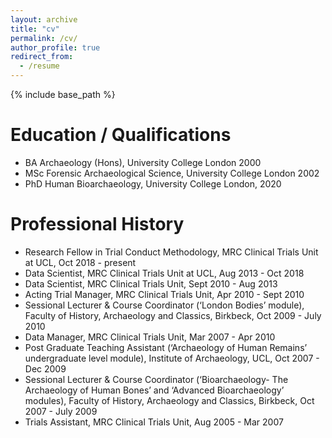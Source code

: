 ```yaml
---
layout: archive
title: "cv"
permalink: /cv/
author_profile: true
redirect_from:
  - /resume
---
```


{% include base_path %}


Education / Qualifications
======
* BA Archaeology (Hons), University College London 2000
* MSc Forensic Archaeological Science, University College London 2002
* PhD Human Bioarchaeology, University College London, 2020

Professional History
======
* Research Fellow in Trial Conduct Methodology, MRC Clinical Trials Unit at UCL, Oct 2018 - present
* Data Scientist, MRC Clinical Trials Unit at UCL, Aug 2013 - Oct 2018
* Data Scientist, MRC Clinical Trials Unit, Sept 2010 - Aug 2013
* Acting Trial Manager, MRC Clinical Trials Unit, Apr 2010 - Sept 2010
* Sessional Lecturer & Course Coordinator (‘London Bodies’ module), Faculty of History, Archaeology and Classics, Birkbeck, Oct 2009 - July 2010
* Data Manager, MRC Clinical Trials Unit, Mar 2007 - Apr 2010
* Post Graduate Teaching Assistant (‘Archaeology of Human Remains’ undergraduate level module), Institute of Archaeology, UCL, Oct 2007 - Dec 2009
* Sessional Lecturer & Course Coordinator (‘Bioarchaeology- The Archaeology of Human Bones’ and ‘Advanced Bioarchaeology’ modules), Faculty of History, Archaeology and Classics, Birkbeck, Oct 2007 - July 2009
* Trials Assistant, MRC Clinical Trials Unit, Aug 2005 - Mar 2007
